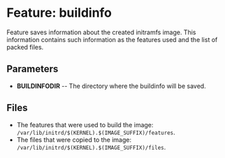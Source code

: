 # Feature: buildinfo

Feature saves information about the created initramfs image. This information
contains such information as the features used and the list of packed files.

## Parameters

- **BUILDINFODIR** -- The directory where the buildinfo will be saved.

## Files

- The features that were used to build the image: `/var/lib/initrd/$(KERNEL).$(IMAGE_SUFFIX)/features`.
- The files that were copied to the image: `/var/lib/initrd/$(KERNEL).$(IMAGE_SUFFIX)/files`.
